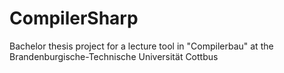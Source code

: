 # CompilerSharp
Bachelor thesis project for a lecture tool in "Compilerbau" at the Brandenburgische-Technische Universität Cottbus
